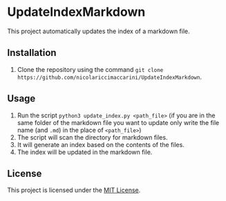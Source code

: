 # UpdateIndexMarkdown

This project automatically updates the index of a markdown file.

## Installation

1. Clone the repository using the command `git clone https://github.com/nicolariccimaccarini/UpdateIndexMarkdown`.

## Usage

1. Run the script `python3 update_index.py <path_file>` (if you are in the same folder of the markdown file you want to update only write the file name (and `.md`) in the place of `<path_file>`)
2. The script will scan the directory for markdown files.
3. It will generate an index based on the contents of the files.
4. The index will be updated in the markdown file.


## License

This project is licensed under the [MIT License](./LICENSE).
